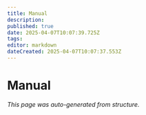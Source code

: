 ```yaml
---
title: Manual
description: 
published: true
date: 2025-04-07T10:07:39.725Z
tags: 
editor: markdown
dateCreated: 2025-04-07T10:07:37.553Z
---
```


# Manual

*This page was auto-generated from structure.*